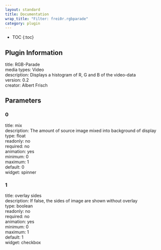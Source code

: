 ```yaml
---
layout: standard
title: Documentation
wrap_title: "Filter: frei0r.rgbparade"
category: plugin
---
```

* TOC
{:toc}

## Plugin Information

title: RGB-Parade  
media types:
Video  
description: Displays a histogram of R, G and B of the video-data  
version: 0.2  
creator: Albert Frisch  

## Parameters

### 0

title: mix    
description:
The amount of source image mixed into background of display  
type: float  
readonly: no  
required: no  
animation: yes  
minimum: 0  
maximum: 1  
default: 0  
widget: spinner  

### 1

title: overlay sides    
description:
If false, the sides of image are shown without overlay  
type: boolean  
readonly: no  
required: no  
animation: yes  
minimum: 0  
maximum: 1  
default: 1  
widget: checkbox  


